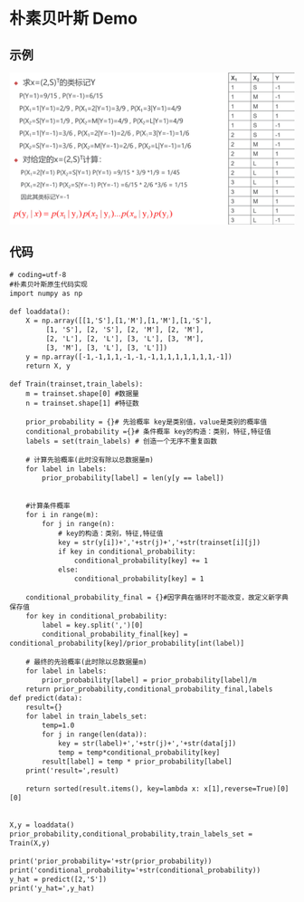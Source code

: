 # 朴素贝叶斯 Demo

## 示例

![](Images/7.png)

## 代码

	# coding=utf-8
	#朴素贝叶斯原生代码实现
	import numpy as np
	
	def loaddata():
	    X = np.array([[1,'S'],[1,'M'],[1,'M'],[1,'S'],
	         [1, 'S'], [2, 'S'], [2, 'M'], [2, 'M'],
	         [2, 'L'], [2, 'L'], [3, 'L'], [3, 'M'],
	         [3, 'M'], [3, 'L'], [3, 'L']])
	    y = np.array([-1,-1,1,1,-1,-1,-1,1,1,1,1,1,1,1,-1])
	    return X, y
	
	def Train(trainset,train_labels):
	    m = trainset.shape[0] #数据量
	    n = trainset.shape[1] #特征数
	
	    prior_probability = {}# 先验概率 key是类别值，value是类别的概率值
	    conditional_probability ={}# 条件概率 key的构造：类别，特征,特征值
	    labels = set(train_labels) # 创造一个无序不重复函数
	
	    # 计算先验概率(此时没有除以总数据量m)
	    for label in labels:
	        prior_probability[label] = len(y[y == label])
	
	
	    #计算条件概率
	    for i in range(m):
	        for j in range(n):
	            # key的构造：类别，特征,特征值
	            key = str(y[i])+','+str(j)+','+str(trainset[i][j])
	            if key in conditional_probability:
	                conditional_probability[key] += 1
	            else:
	                conditional_probability[key] = 1
	
	    conditional_probability_final = {}#因字典在循环时不能改变，故定义新字典保存值
	    for key in conditional_probability:
	        label = key.split(',')[0]
	        conditional_probability_final[key] = conditional_probability[key]/prior_probability[int(label)]
	
	    # 最终的先验概率(此时除以总数据量m)
	    for label in labels:
	        prior_probability[label] = prior_probability[label]/m
	    return prior_probability,conditional_probability_final,labels
	def predict(data):
	    result={}
	    for label in train_labels_set:
	        temp=1.0
	        for j in range(len(data)):
	            key = str(label)+','+str(j)+','+str(data[j])
	            temp = temp*conditional_probability[key]
	        result[label] = temp * prior_probability[label]
	    print('result=',result)
	
	    return sorted(result.items(), key=lambda x: x[1],reverse=True)[0][0]
	
	
	X,y = loaddata()
	prior_probability,conditional_probability,train_labels_set = Train(X,y)
	
	print('prior_probability='+str(prior_probability))
	print('conditional_probability='+str(conditional_probability))
	y_hat = predict([2,'S'])
	print('y_hat=',y_hat)
